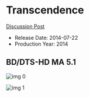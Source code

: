 # Transcendence

[Discussion Post](https://www.avsforum.com/threads/bass-eq-for-filtered-movies.2995212/post-56868322)

* Release Date: 2014-07-22
* Production Year: 2014

## BD/DTS-HD MA 5.1

![img 0](https://fanart.tv/fanart/movies/157353/moviethumb/transcendence-53c0c9424e0e2.jpg)

![img 1](https://i.imgur.com/glTbSmV.png)

